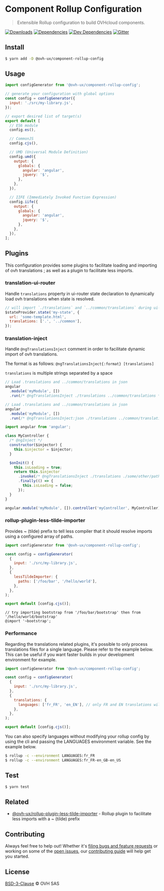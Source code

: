 # Component Rollup Configuration

> Extensible Rollup configuration to build OVHcloud components.

[![Downloads](https://badgen.net/npm/dt/@ovh-ux/component-rollup-config)](https://npmjs.com/package/@ovh-ux/component-rollup-config) [![Dependencies](https://badgen.net/david/dep/ovh-ux/manager/packages/manager/tools/component-rollup-config)](https://npmjs.com/package/@ovh-ux/component-rollup-config?activeTab=dependencies) [![Dev Dependencies](https://badgen.net/david/dev/ovh-ux/manager/packages/manager/tools/component-rollup-config)](https://npmjs.com/package/@ovh-ux/component-rollup-config?activeTab=dependencies) [![Gitter](https://badgen.net/badge/gitter/ovh-ux/blue?icon=gitter)](https://gitter.im/ovh/ux)

## Install

```sh
$ yarn add -D @ovh-ux/component-rollup-config
```

## Usage

```js
import configGenerator from '@ovh-ux/component-rollup-config';

// generate your configuration with global options
const config = configGenerator({
  input: './src/my-library.js',
});

// export desired list of target(s)
export default [
  // ES6 module
  config.es(),

  // CommonJS
  config.cjs(),

  // UMD (Universal Module Definition)
  config.umd({
    output: {
      globals: {
        angular: 'angular',
        jquery: '$',
      },
    },
  }),

  // IIFE (Immediately Invoked Function Expression)
  config.iife({
    output: {
      globals: {
        angular: 'angular',
        jquery: '$',
      },
    },
  }),
];
```

## Plugins

This configuration provides some plugins to facilitate loading and importing of ovh translations ; as well as a plugin to facilitate less imports.

### translation-ui-router

Handle `translations` property in ui-router state declaration to dynamically load ovh translations when state is resolved.

```js
// will import `./translations` and `../common/translations` during ui-router state resolve
$stateProvider.state('my-state', {
  url: 'some-template.html',
  translations: ['.', '../common'],
});
```

### translation-inject

Handle `@ngTranslationsInject` comment in order to facilitate dynamic import of ovh translations.

The format is as follows: `@ngTranslationsInject{:format} [translations]`

`translations` is multiple strings separated by a space

```js
// Load .translations and ../common/translations in json
angular
  .module('myModule', [])
  .run(/* @ngTranslationsInject ./translations ../common/translations */);

// Load .translations and ../common/translations in json
angular
  .module('myModule', [])
  .run(/* @ngTranslationsInject:json ./translations ../common/translations */);
```

```js
import angular from 'angular';

class MyController {
  /* @ngInject */
  constructor($injector) {
    this.$injector = $injector;
  }

  $onInit() {
    this.isLoading = true;
    return this.$injector
      .invoke(/* @ngTranslationsInject ./translations ./some/other/path */)
      .finally(() => {
        this.isLoading = false;
      });
  }
}

angular.module('myModule', []).controller('myController', MyController);
```

### rollup-plugin-less-tilde-importer

Provides ~ (tilde) prefix to tell less compiler that it should resolve imports using a configured array of paths.

```js
import configGenerator from '@ovh-ux/component-rollup-config';

const config = configGenerator(
  {
    input: './src/my-library.js',
  },
  {
    lessTildeImporter: {
      paths: ['/foo/bar', '/hello/world'],
    },
  },
);

export default [config.cjs()];
```

```less
// try importing bootstrap from '/foo/bar/bootstrap' then from '/hello/world/bootstrap'
@import '~bootstrap';
```

### Performance

Regarding the translations related plugins, it's possible to only process translations files for a single language. Please refer to the example below. This can be useful if you want faster builds in your development environment for example.

```js
import configGenerator from '@ovh-ux/component-rollup-config';

const config = configGenerator(
  {
    input: './src/my-library.js',
  },
  {
    translations: {
      languages: ['fr_FR', 'en_EN'], // only FR and EN translations will be provided
    },
  },
);

export default [config.cjs()];
```

You can also specify languages without modifying your rollup config by using the cli and passing the LANGUAGES environment variable. See the example below.

```sh
$ rollup -c --environment LANGUAGES:fr_FR
$ rollup -c --environment LANGUAGES:fr_FR-en_GB-en_US
```

## Test

```sh
$ yarn test
```

## Related

- [@ovh-ux/rollup-plugin-less-tilde-importer](https://github.com/ovh/rollup-plugin-less-tilde-importer) - Rollup plugin to facilitate less imports with a ~ (tilde) prefix

## Contributing

Always feel free to help out! Whether it's [filing bugs and feature requests](https://github.com/ovh/manager/issues/new) or working on some of the [open issues](https://github.com/ovh/manager/issues), our [contributing guide](https://github.com/ovh/manager/blob/master/CONTRIBUTING.md) will help get you started.

## License

[BSD-3-Clause](LICENSE) © OVH SAS
